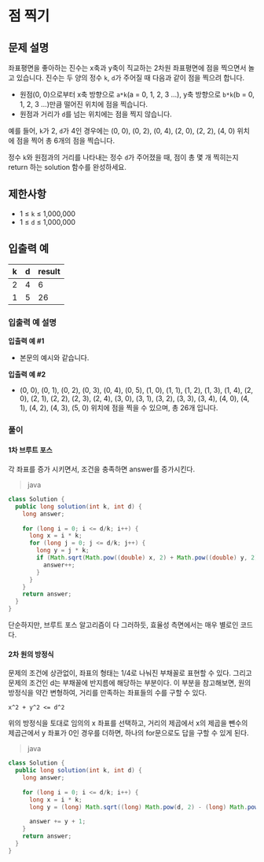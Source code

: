 # 점 찍기

## **문제 설명**

좌표평면을 좋아하는 진수는 x축과 y축이 직교하는 2차원 좌표평면에 점을 찍으면서 놀고 있습니다. 진수는 두 양의 정수 `k`, `d`가 주어질 때 다음과 같이 점을 찍으려 합니다.

- 원점(0, 0)으로부터 x축 방향으로 `a*k`(a = 0, 1, 2, 3 ...), y축 방향으로 `b*k`(b = 0, 1, 2, 3 ...)만큼 떨어진 위치에 점을 찍습니다.
- 원점과 거리가 `d`를 넘는 위치에는 점을 찍지 않습니다.

예를 들어, `k`가 2, `d`가 4인 경우에는 (0, 0), (0, 2), (0, 4), (2, 0), (2, 2), (4, 0) 위치에 점을 찍어 총 6개의 점을 찍습니다.

정수 `k`와 원점과의 거리를 나타내는 정수 `d`가 주어졌을 때, 점이 총 몇 개 찍히는지 return 하는 solution 함수를 완성하세요.

## 제한사항

- 1 ≤ `k` ≤ 1,000,000
- 1 ≤ `d` ≤ 1,000,000

## 입출력 예

| k    | d    | result |
| ---- | ---- | ------ |
| 2    | 4    | 6      |
| 1    | 5    | 26     |

### 입출력 예 설명

**입출력 예 #1**

- 본문의 예시와 같습니다.

**입출력 예 #2**

- (0, 0), (0, 1), (0, 2), (0, 3), (0, 4), (0, 5), (1, 0), (1, 1), (1, 2), (1, 3), (1, 4), (2, 0), (2, 1), (2, 2), (2, 3), (2, 4), (3, 0), (3, 1), (3, 2), (3, 3), (3, 4), (4, 0), (4, 1), (4, 2), (4, 3), (5, 0) 위치에 점을 찍을 수 있으며, 총 26개 입니다.

### 풀이

#### 1차 브루트 포스

각 좌표를 증가 시키면서, 조건을 충족하면 answer를 증가시킨다.

> java

```java
class Solution {
  public long solution(int k, int d) {
    long answer;
    
    for (long i = 0; i <= d/k; i++) {
      long x = i * k;
      for (long j = 0; j <= d/k; j++) {
        long y = j * k;
        if (Math.sqrt(Math.pow((double) x, 2) + Math.pow((double) y, 2)) <= d) {
          answer++;
        }
      }
    }
    return answer;
  }
}
```

단순하지만, 브루트 포스 알고리즘이 다 그러하듯, 효율성 측면에서는 매우 별로인 코드다.

#### 2차 원의 방정식

문제의 조건에 상관없이, 좌표의 형태는 1/4로 나눠진 부채꼴로 표현할 수 있다. 그리고 문제의 조건인 d는 부채꼴에 반지름에 해당하는 부분이다. 이 부분을 참고해보면, 원의 방정식을 약간 변형하여, 거리를 만족하는 좌표들의 수를 구할 수 있다.

```
x^2 + y^2 <= d^2
```

위의 방정식을 토대로 임의의 x 좌표를 선택하고, 거리의 제곱에서 x의 제곱을 뺀수의 제곱근에서 y 좌표가 0인 경우를 더하면, 하나의 for문으로도 답을 구할 수 있게 된다.

> java

```java
class Solution {
  public long solution(int k, int d) {
    long answer;
    
    for (long i = 0; i <= d/k; i++) {
      long x = i * k;
      long y = (long) Math.sqrt((long) Math.pow(d, 2) - (long) Math.pow(x, 2)) / k;
      
      answer += y + 1;
    }
    return answer;
  }
}
```


